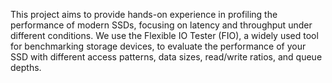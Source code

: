 This project aims to provide hands-on experience in profiling the performance of modern SSDs, focusing on latency and throughput under different conditions. We use the Flexible IO Tester (FIO), a widely used tool for benchmarking storage devices, to evaluate the performance of your SSD with different access patterns, data sizes, read/write ratios, and queue depths.

